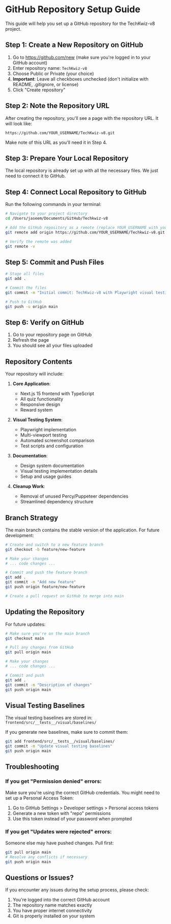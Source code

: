 # GitHub Repository Setup Guide

This guide will help you set up a GitHub repository for the TechKwiz-v8 project.

## Step 1: Create a New Repository on GitHub

1. Go to https://github.com/new (make sure you're logged in to your GitHub account)
2. Enter repository name: `TechKwiz-v8`
3. Choose Public or Private (your choice)
4. **Important**: Leave all checkboxes unchecked (don't initialize with README, .gitignore, or license)
5. Click "Create repository"

## Step 2: Note the Repository URL

After creating the repository, you'll see a page with the repository URL. It will look like:
```
https://github.com/YOUR_USERNAME/TechKwiz-v8.git
```

Make note of this URL as you'll need it in Step 4.

## Step 3: Prepare Your Local Repository

The local repository is already set up with all the necessary files. We just need to connect it to GitHub.

## Step 4: Connect Local Repository to GitHub

Run the following commands in your terminal:

```bash
# Navigate to your project directory
cd /Users/jaseem/Documents/GitHub/Techkwiz-v8

# Add the GitHub repository as a remote (replace YOUR_USERNAME with your actual GitHub username)
git remote add origin https://github.com/YOUR_USERNAME/Techkwiz-v8.git

# Verify the remote was added
git remote -v
```

## Step 5: Commit and Push Files

```bash
# Stage all files
git add .

# Commit the files
git commit -m "Initial commit: TechKwiz-v8 with Playwright visual testing implementation"

# Push to GitHub
git push -u origin main
```

## Step 6: Verify on GitHub

1. Go to your repository page on GitHub
2. Refresh the page
3. You should see all your files uploaded

## Repository Contents

Your repository will include:

1. **Core Application**:
   - Next.js 15 frontend with TypeScript
   - All quiz functionality
   - Responsive design
   - Reward system

2. **Visual Testing System**:
   - Playwright implementation
   - Multi-viewport testing
   - Automated screenshot comparison
   - Test scripts and configuration

3. **Documentation**:
   - Design system documentation
   - Visual testing implementation details
   - Setup and usage guides

4. **Cleanup Work**:
   - Removal of unused Percy/Puppeteer dependencies
   - Streamlined dependency structure

## Branch Strategy

The main branch contains the stable version of the application. For future development:

```bash
# Create and switch to a new feature branch
git checkout -b feature/new-feature

# Make your changes
# ... code changes ...

# Commit and push the feature branch
git add .
git commit -m "Add new feature"
git push origin feature/new-feature

# Create a pull request on GitHub to merge into main
```

## Updating the Repository

For future updates:

```bash
# Make sure you're on the main branch
git checkout main

# Pull any changes from GitHub
git pull origin main

# Make your changes
# ... code changes ...

# Commit and push
git add .
git commit -m "Description of changes"
git push origin main
```

## Visual Testing Baselines

The visual testing baselines are stored in:
`frontend/src/__tests__/visual/baselines/`

If you generate new baselines, make sure to commit them:
```bash
git add frontend/src/__tests__/visual/baselines/
git commit -m "Update visual testing baselines"
git push origin main
```

## Troubleshooting

### If you get "Permission denied" errors:
Make sure you're using the correct GitHub credentials. You might need to set up a Personal Access Token:
1. Go to GitHub Settings > Developer settings > Personal access tokens
2. Generate a new token with "repo" permissions
3. Use this token instead of your password when prompted

### If you get "Updates were rejected" errors:
Someone else may have pushed changes. Pull first:
```bash
git pull origin main
# Resolve any conflicts if necessary
git push origin main
```

## Questions or Issues?

If you encounter any issues during the setup process, please check:
1. You're logged into the correct GitHub account
2. The repository name matches exactly
3. You have proper internet connectivity
4. Git is properly installed on your system